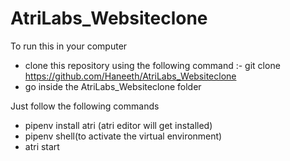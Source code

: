 # AtriLabs_Websiteclone

To run this in your computer 

- clone this repository using the following command :- git clone https://github.com/Haneeth/AtriLabs_Websiteclone
- go inside the AtriLabs_Websiteclone folder

Just follow the following commands 

- pipenv install atri (atri editor will get installed)
- pipenv shell(to activate the virtual environment)
- atri start
